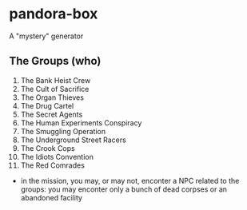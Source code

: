 # pandora-box
A "mystery" generator

## The Groups (who)

1. The Bank Heist Crew
2. The Cult of Sacrifice
3. The Organ Thieves
4. The Drug Cartel
5. The Secret Agents
6. The Human Experiments Conspiracy
7. The Smuggling Operation
8. The Underground Street Racers
9. The Crook Cops
10. The Idiots Convention
11. The Red Comrades

* in the mission, you may, or may not, enconter a NPC related to the groups: you may enconter only a bunch of dead corpses or an abandoned facility
